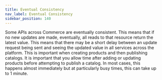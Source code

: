 ```yaml
---
title: Eventual Consistency
nav_label: Eventual Consistency
sidebar_position: 140
---
```


Some APIs across Commerce are eventually consistent. This means that if no new updates are made, eventually, all reads to that resource return the latest value. This means that there may be a short delay between an update request being sent and seeing the updated value in all services across the platform.
This is important when creating products and then publishing catalogs. It is important that you allow time after adding or updating products before attempting to publish a catalog. In most cases, this happens almost immediately but at particularly busy times, this can take up to 1 minute.

